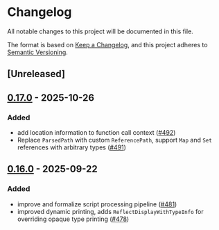 # Changelog

All notable changes to this project will be documented in this file.

The format is based on [Keep a Changelog](https://keepachangelog.com/en/1.0.0/),
and this project adheres to [Semantic Versioning](https://semver.org/spec/v2.0.0.html).

## [Unreleased]

## [0.17.0](https://github.com/makspll/bevy_mod_scripting/compare/bevy_mod_scripting_asset-v0.16.0...bevy_mod_scripting_asset-v0.17.0) - 2025-10-26

### Added

- add location information to function call context ([#492](https://github.com/makspll/bevy_mod_scripting/pull/492))
- Replace `ParsedPath` with custom `ReferencePath`, support `Map` and `Set` references with arbitrary types ([#491](https://github.com/makspll/bevy_mod_scripting/pull/491))

## [0.16.0](https://github.com/makspll/bevy_mod_scripting/compare/bevy_mod_scripting_asset-v0.15.1...bevy_mod_scripting_asset-v0.16.0) - 2025-09-22

### Added

- improve and formalize script processing pipeline ([#481](https://github.com/makspll/bevy_mod_scripting/pull/481))
- improved dynamic printing, adds `ReflectDisplayWithTypeInfo` for overriding opaque type printing ([#478](https://github.com/makspll/bevy_mod_scripting/pull/478))
